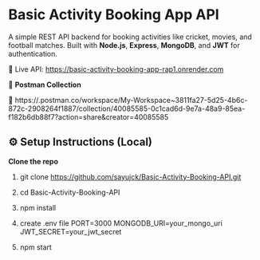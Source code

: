# Basic Activity Booking App API

A simple REST API backend for booking activities like cricket, movies, and football matches. Built with **Node.js**, **Express**, **MongoDB**, and **JWT** for authentication.

 🔗 Live API: https://basic-activity-booking-app-rap1.onrender.com

🧪 **Postman Collection**
 
 🔗 https://.postman.co/workspace/My-Workspace~3811fa27-5d25-4b6c-872c-2908264f1887/collection/40085585-0c1cad6d-9e7a-48a9-85ea-f182b6db88f7?action=share&creator=40085585 
 

 ## ⚙️ Setup Instructions (Local)

**Clone the repo**
   
1. git clone https://github.com/sayujck/Basic-Activity-Booking-API.git
2. cd Basic-Activity-Booking-API

3. npm install

4. create .env file
   PORT=3000
   MONGODB_URI=your_mongo_uri
   JWT_SECRET=your_jwt_secret
   
6. npm start
